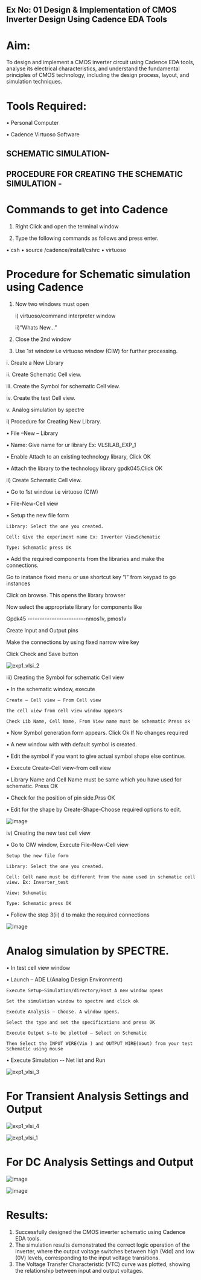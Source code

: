 ## Ex No: 01     Design & Implementation of CMOS Inverter Design Using Cadence EDA Tools   

# Aim:
To design and implement a CMOS inverter circuit using Cadence EDA tools, analyse its electrical characteristics, and understand the fundamental principles of CMOS technology, including the design process, layout, and simulation techniques.

# Tools Required:

•	Personal Computer

•	Cadence Virtuoso Software

## SCHEMATIC SIMULATION- 
## PROCEDURE FOR CREATING THE SCHEMATIC SIMULATION -

# Commands to get into Cadence

1.	Right Click and open the terminal window
   
2.	Type the following commands as follows and press enter.
   
•	csh
•	source /cadence/install/cshrc
•	virtuoso 

# Procedure for Schematic simulation using Cadence

1.	Now two windows must open
	
	i) virtuoso/command interpreter window

	ii)”Whats New…”

2.	Close the 2nd window
	
3.	Use 1st window i.e virtuoso window (CIW) for further processing.
   
i.	Create a New Library

ii.	Create Schematic Cell view.

iii.	Create the Symbol for schematic Cell view.

iv.	Create the test Cell view.

v.	Analog simulation by spectre


i)	Procedure for Creating New Library.

•	File –New – Library

•	Name: Give name for ur library Ex: VLSILAB_EXP_1

•	Enable Attach to an existing technology library, Click OK

•	Attach the library to the technology library gpdk045.Click OK

ii)	Create Schematic Cell view.

•	Go to 1st window i.e virtuoso (CIW)

•	File-New-Cell view

•	Setup the new file form

	Library: Select the one you created.
 
	Cell: Give the experiment name Ex: Inverter ViewSchematic
 
	Type: Schematic press OK
 
•	Add the required components from the libraries and make the connections.

Go to instance fixed menu or use shortcut key “I” from keypad to go instances

Click on browse. This opens the library browser

Now select the appropriate library for components like 

Gpdk45 ------------------------nmos1v, pmos1v

Create Input and Output pins

Make the connections by using fixed narrow wire key

Click Check and Save button

![exp1_vlsi_2](https://github.com/user-attachments/assets/50c28b7b-881d-4739-bf03-114236ff112a)



 
iii)	Creating the Symbol for schematic Cell view

•	In the schematic window, execute 

	Create – Cell view – From Cell view

	The cell view from cell view window appears

	Check Lib Name, Cell Name, From View name must be schematic Press ok

•	Now Symbol generation form appears. Click Ok If No changes required

•	A new window with with default symbol is created.

•	Edit the symbol if you want to give actual symbol shape else continue.

•	Execute Create-Cell view-from cell view

•	Library Name and Cell Name must be same which you have used for schematic. Press OK

•	Check for the position of pin side.Prss OK

•	Edit for the shape by Create-Shape-Choose required options to edit.

 ![image](https://github.com/user-attachments/assets/e947dcda-b023-4668-a955-a5faf0949702)


iv)	Creating the new test cell view

•	Go to CIW window, Execute File-New-Cell view

	Setup the new file form

	Library: Select the one you created.

	Cell: Cell name must be different from the name used in schematic cell view. Ex: Inverter_test

	View: Schematic

	Type: Schematic press OK

•	Follow the step 3(ii) d to make the required connections

![image](https://github.com/user-attachments/assets/0f1eb390-537e-4915-a9d5-6855883745d4)


 
# Analog simulation by SPECTRE.

•	In test cell view window

•	Launch – ADE L(Analog Design Environment)

	Execute Setup—Simulation/directory/Host A new window opens
 
	Set the simulation window to spectre and click ok
 
	Execute Analysis – Choose. A window opens.
 
	Select the type and set the specifications and press OK
 
	Execute Output s—to be plotted – Select on Schematic
 
	Then Select the INPUT WIRE(Vin ) and OUTPUT WIRE(Vout) from your test Schematic using mouse
 
•	Execute Simulation -- Net list and Run

 ![exp1_vlsi_3](https://github.com/user-attachments/assets/f1a95d39-c0ba-4478-a9e6-eaf77730b84d)


# For Transient Analysis Settings and Output
 
 
 ![exp1_vlsi_4](https://github.com/user-attachments/assets/1d164a90-32be-48e8-9746-56ae9d25deb3)


 ![exp1_vlsi_1](https://github.com/user-attachments/assets/d7644a10-f292-460c-9eab-638c2ceea50d)


# For DC Analysis Settings and Output
 
![image](https://github.com/user-attachments/assets/0ee74107-e03a-4204-b685-83ced611c993)

![image](https://github.com/user-attachments/assets/e6b8b6c7-378f-449e-82a5-72286f238b02)

 




 

# Results:
1.	Successfully designed the CMOS inverter schematic using Cadence EDA tools.
2.	The simulation results demonstrated the correct logic operation of the inverter, where the output voltage switches between high (Vdd) and low (0V) levels, corresponding to the input voltage transitions.
3.	The Voltage Transfer Characteristic (VTC) curve was plotted, showing the relationship between input and output voltages.











